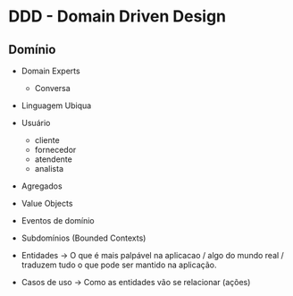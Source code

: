 # DDD - Domain Driven Design

## Domínio

- Domain Experts
  - Conversa
- Linguagem Ubiqua

- Usuário
  - cliente
  - fornecedor
  - atendente
  - analista

- Agregados
- Value Objects
- Eventos de domínio
- Subdomínios (Bounded Contexts)
- Entidades -> O que é mais palpável na aplicacao / algo do mundo real / traduzem tudo o que pode ser mantido na aplicação.
- Casos de uso -> Como as entidades vão se relacionar (ações)
